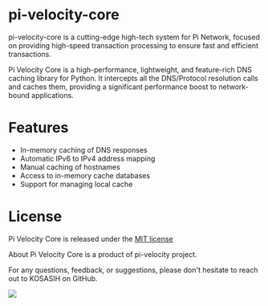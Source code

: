 # pi-velocity-core
pi-velocity-core is a cutting-edge high-tech system for Pi Network, focused on providing high-speed transaction processing to ensure fast and efficient transactions.

Pi Velocity Core is a high-performance, lightweight, and feature-rich DNS caching library for Python. It intercepts all the DNS/Protocol resolution calls and caches them, providing a significant performance boost to network-bound applications.

# Features
- In-memory caching of DNS responses
- Automatic IPv6 to IPv4 address mapping
- Manual caching of hostnames
- Access to in-memory cache databases
- Support for managing local cache

# License
Pi Velocity Core is released under the [MIT license](LICENSE.md) 

About
Pi Velocity Core is a product of pi-velocity project.

For any questions, feedback, or suggestions, please don't hesitate to reach out to KOSASIH on GitHub.

 

![](https://img.shields.io/github/forks/KOSASIH/pi-velocity-core.svg?style=social&label=Fork&-maxAge=2592000)

